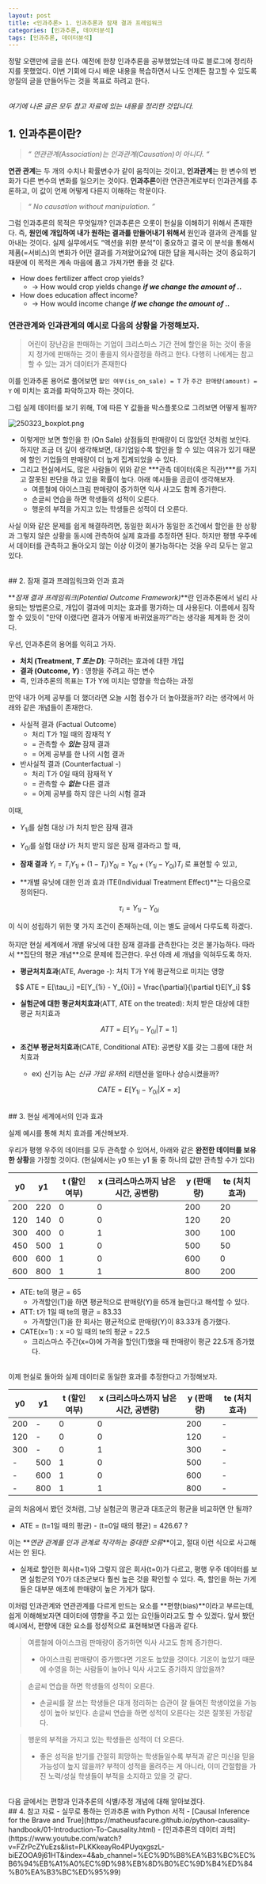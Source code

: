 ```yaml
---
layout: post
title: <인과추론> 1. 인과추론과 잠재 결과 프레임워크
categories: [인과추론, 데이터분석]
tags: [인과추론, 데이터분석]
---
```


<div class="tip">
정말 오랜만에 글을 쓴다. 예전에 한창 인과추론을 공부했었는데 따로 블로그에 정리하지를 못했었다. 
이번 기회에 다시 배운 내용을 복습하면서 나도 언제든 참고할 수 있도록 양질의 글을 만들어두는 것을 목표로 하려고 한다.

<br><i>여기에 나온 글은 모두 참고 자료에 있는 내용을 정리한 것입니다.</i>
</div>

## 1. 인과추론이란?

> *“ 연관관계(Association)는 인과관계(Causation)이 아니다. “*

**연관 관계**는 두 개의 수치나 확률변수가 같이 움직이는 것이고, **인과관계**는 한 변수의 변화가 다른 변수의 변화를 일으키는 것이다. **인과추론**이란 연관관계로부터 인과관계를 추론하고, 이 값이 언제 어떻게 다른지 이해하는 학문이다.


> *“ No causation without manipulation. ”* 

그럼 인과추론의 목적은 무엇일까? 인과추론은 오롯이 현실을 이해하기 위해서 존재한다. 즉, **원인에 개입하여 내가 원하는 결과를 만들어내기 위해서** 원인과 결과의 관계를 알아내는 것이다. 실제 실무에서도 “액션을 위한 분석”이 중요하고 결국 이 분석을 통해서 제품(=서비스)의 변화가 어떤 결과를 가져왔어요?에 대한 답을 제시하는 것이 중요하기 때문에 이 목적은 계속 마음에 품고 가져가면 좋을 것 같다.

- How does fertilizer affect crop yields?
    - → How would crop yields change ***if we change the amount of ..***
- How does education affect income?
    - → How would income change ***if we change the amount of ..***


### 연관관계와 인과관계의 예시로 다음의 상황을 가정해보자.

> 어린이 장난감을 판매하는 기업이 크리스마스 기간 전에 할인을 하는 것이 좋을지 정가에 판매하는 것이 좋을지 의사결정을 하려고 한다. 다행히 나에게는 참고할 수 있는 과거 데이터가 존재한다
> 

이를 인과추론 용어로 풀어보면 `할인 여부(is_on_sale) = T` 가 `주간 판매량(amount) = Y` 에 미치는 효과를 파악하고자 하는 것이다.

그럼 실제 데이터를 보기 위해, T에 따른 Y 값들을 박스플롯으로 그려보면 어떻게 될까?
    
![250323_boxplot.png](/public/img/250323_boxplot.png)

- 이렇게만 보면 할인을 한 (On Sale) 상점들의 판매량이 더 많았던 것처럼 보인다. 하지만 조금 더 깊이 생각해보면, 대기업일수록 할인을 할 수 있는 여유가 있기 때문에 할인 기업들의 판매량이 더 높게 집계되었을 수 있다.
- 그리고 현실에서도, 많은 사람들이 위와 같은 ***관측 데이터(혹은 직관)***를 가지고 잘못된 판단을 하고 있을 확률이 높다. 아래 예시들을 곰곰이 생각해보자.
    - 여름철에 아이스크림 판매량이 증가하면 익사 사고도 함께 증가한다.
    - 손글씨 연습을 하면 학생들의 성적이 오른다.
    - 행운의 부적을 가지고 있는 학생들은 성적이 더 오른다.

사실 이와 같은 문제를 쉽게 해결하려면, 동일한 회사가 동일한 조건에서 할인을 한 상황과 그렇지 않은 상황을 동시에 관측하여 실제 효과를 추정하면 된다. 하지만 평행 우주에서 데이터를 관측하고 돌아오지 않는 이상 이것이 불가능하다는 것을 우리 모두는 알고있다.

<br />
## 2. 잠재 결과 프레임워크와 인과 효과

**_잠재 결과 프레임워크(Potential Outcome Framework)_**란 인과추론에서 널리 사용되는 방법론으로, 개입이 결과에 미치는 효과를 평가하는 데 사용된다. 이름에서 짐작할 수 있듯이 "만약 이랬다면 결과가 어떻게 바뀌었을까?"라는 생각을 체계화 한 것이다. 

우선, 인과추론의 용어를 익히고 가자.

- **처치 (Treatment, *T 또는 D*)**: 구하려는 효과에 대한 개입
- **결과 (Outcome, *Y*)** : 영향을 주려고 하는 변수
- 즉, 인과추론의 목표는 T가 Y에 미치는 영향을 학습하는 과정

만약 내가 어제 공부를 더 했더라면 오늘 시험 점수가 더 높아졌을까? 라는 생각에서 아래와 같은 개념들이 존재한다.

- 사실적 결과 (Factual Outcome)
    - 처리 T가 1일 때의 잠재적 Y
    - = 관측할 수 ***있는*** 잠재 결과
    - = 어제 공부를 한 나의 시험 결과
- 반사실적 결과 (Counterfactual -)
    - 처리 T가 0일 때의 잠재적 Y
    - = 관측할 수 ***없는*** 다른 결과
    - = 어제 공부를 하지 않은 나의 시험 결과

이때, 
- $Y_{1i}$를 실험 대상 i가 처치 받은 잠재 결과
- $Y_{0i}$를 실험 대상 i가 처치 받지 않은 잠재 결과라고 할 때,
- **잠재 결과** $Y_i = T_iY_{1i} + (1-T_i)Y_{0i} = Y_{0i} + (Y_{1i} - Y_{0i})T_i$ 로 표현할 수 있고,
- **개별 유닛에 대한 인과 효과 ITE(Individual Treatment Effect)**는 다음으로 정의된다.
    
    $$
    \tau_i = Y_{1i}-Y_{0i}
    $$
    

<div class="exclamation">
이 식이 성립하기 위한 몇 가지 조건이 존재하는데, 이는 별도 글에서 다루도록 하겠다.
</div>

<br/>
하지만 현실 세계에서 개별 유닛에 대한 잠재 결과를 관측한다는 것은 불가능하다. 따라서 **집단의 평균 개념**으로 문제에 접근한다. 우선 아래 세 개념을 익혀두도록 하자.

- **평균처치효과**(ATE, Average -): 처치 T가 Y에 평균적으로 미치는 영향

$$
ATE = E[\tau_i] =E[Y_{1i} - Y_{0i}] = \frac{\partial}{\partial t}E[Y_i]
$$

- **실험군에 대한 평균처치효과**(ATT, ATE on the treated): 처치 받은 대상에 대한 평균 처치효과
    
    $$
    ATT = E[Y_{1i} - Y_{0i} | T=1]
    $$
    
- **조건부 평균처치효과**(CATE, Conditional ATE): 공변량 X를 갖는 그룹에 대한 처치효과
    - ex) 신기능 A는 *신규 가입 유저*의 리텐션을 얼마나 상승시켰을까?
    
    $$
    CATE = E[Y_{1i} - Y_{0i} | X= x]
    $$
    
<br/>
## 3. 현실 세계에서의 인과 효과

실제 예시를 통해 처치 효과를 계산해보자.

우리가 평행 우주의 데이터를 모두 관측할 수 있어서, 아래와 같은 **완전한 데이터를 보유한 상황**을 가정할 것이다. (현실에서는 y0 또는 y1 둘 중 하나의 값만 관측할 수가 있다)

|y0|y1|t (할인 여부)|x (크리스마스까지 남은 시간, 공변량)|y (판매량)|te (처치효과)|
| --- | --- | --- | --- | --- | --- |
| 200 | 220 | 0 | 0 | 200 | 20 |
| 120 | 140 | 0 | 0 | 120 | 20 |
| 300 | 400 | 0 | 1 | 300 | 100 |
| 450 | 500 | 1 | 0 | 500 | 50 |
| 600 | 600 | 1 | 0 | 600 | 0 |
| 600 | 800 | 1 | 1 | 800 | 200 |

- ATE: te의 평균 = 65
    - 가격할인(T)을 하면 평균적으로 판매량(Y)을 65개 늘린다고 해석할 수 있다.
- ATT: t가 1일 때 te의 평균 = 83.33
    - 가격할인(T)을 한 회사는 평균적으로 판매량(Y)이 83.33개 증가했다.
- CATE(x=1) : x =0 일 때의 te의 평균 = 22.5
    - 크리스마스 주간(x=0)에 가격을 할인(T)했을 때 판매량이 평균 22.5개 증가했다.

<br/>
이제 현실로 돌아와 실제 데이터로 동일한 효과를 추정한다고 가정해보자.

|y0|y1|t (할인 여부)|x (크리스마스까지 남은 시간, 공변량)|y (판매량)|te (처치효과)|
| --- | --- | --- | --- | --- | --- |
| 200 | - | 0 | 0 | 200 | - |
| 120 | - | 0 | 0 | 120 | - |
| 300 | - | 0 | 1 | 300 | - |
| - | 500 | 1 | 0 | 500 | - |
| - | 600 | 1 | 0 | 600 | - |
| - | 800 | 1 | 1 | 800 | - |

글의 처음에서 봤던 것처럼, 그냥 실험군의 평균과 대조군의 평균을 비교하면 안 될까?

- ATE = (t=1일 때의 평균) - (t=0일 때의 평균) = 426.67 ?

이는 **_연관 관계를 인과 관계로 착각하는 중대한 오류_**이고, 절대 이런 식으로 사고해서는 안 된다.

- 실제로 할인한 회사(t=1)와 그렇지 않은 회사(t=0)가 다르고, 평행 우주 데이터를 보면 실험군의 Y0가 대조군보다 훨씬 높은 것을 확인할 수 있다. 즉, 할인을 하는 가게들은 대부분 애초에 판매량이 높은 가게가 많다.

이처럼 인과관계와 연관관계를 다르게 만드는 요소를 **편향(bias)**이라고 부르는데, 쉽게 이해해보자면 데이터에 영향을 주고 있는 요인들이라고도 할 수 있겠다. 앞서 봤던 예시에서, 편향에 대한 요소를 정성적으로 표현해보면 다음과 같다.

> 여름철에 아이스크림 판매량이 증가하면 익사 사고도 함께 증가한다.
> 
> - 아이스크림 판매량이 증가했다면 기온도 높았을 것이다. 기온이 높았기 때문에 수영을 하는 사람들이 늘어나 익사 사고도 증가하지 않았을까?

> 손글씨 연습을 하면 학생들의 성적이 오른다.
> 
> - 손글씨를 잘 쓰는 학생들은 대개 정리하는 습관이 잘 들여진 학생이었을 가능성이 높아 보인다. 손글씨 연습을 하면 성적이 오른다는 것은 잘못된 가정같다.

> 행운의 부적을 가지고 있는 학생들은 성적이 더 오른다.
> 
> - 좋은 성적을 받기를 간절히 희망하는 학생들일수록 부적과 같은 미신을 믿을 가능성이 높지 않을까? 부적이 성적을 올려주는 게 아니라, 이미 간절함을 가진 노력/성실 학생들이 부적을 소지하고 있을 것 같다.

<br/>
다음 글에서는 편향과 인과추론의 식별/추정 개념에 대해 알아보겠다.


<br/>
## 4. 참고 자료
- 실무로 통하는 인과추론 with Python 서적
- [Causal Inference for the Brave and True](https://matheusfacure.github.io/python-causality-handbook/01-Introduction-To-Causality.html)
- [인과추론의 데이터 과학](https://www.youtube.com/watch?v=FZrPcZYuEzs&list=PLKKkeayRo4PUyqxgszL-biEZOOA9j61HT&index=4&ab_channel=%EC%9D%B8%EA%B3%BC%EC%B6%94%EB%A1%A0%EC%9D%98%EB%8D%B0%EC%9D%B4%ED%84%B0%EA%B3%BC%ED%95%99)
